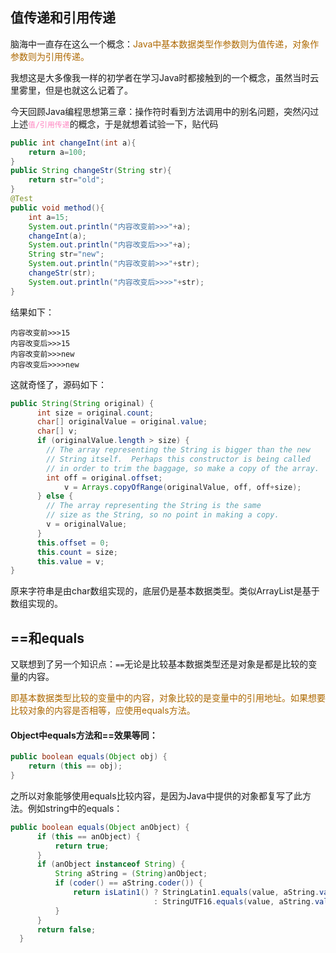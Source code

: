 ## 值传递和引用传递

脑海中一直存在这么一个概念：<font color=#ad6800>Java中基本数据类型作参数则为值传递，对象作参数则为引用传递。</font>

我想这是大多像我一样的初学者在学习Java时都接触到的一个概念，虽然当时云里雾里，但是也就这么记着了。

今天回顾Java编程思想第三章：操作符时看到方法调用中的别名问题，突然闪过上述<code><font color=#ff85c0>值/引用传递</font></code>的概念，于是就想着试验一下，贴代码

```java
public int changeInt(int a){
    return a=100;
}
public String changeStr(String str){
    return str="old";
}
@Test
public void method(){
    int a=15;
    System.out.println("内容改变前>>>"+a);
    changeInt(a);
    System.out.println("内容改变后>>>"+a);
    String str="new";
    System.out.println("内容改变前>>>"+str);
    changeStr(str);
    System.out.println("内容改变后>>>>"+str);
}
```
结果如下：

    内容改变前>>>15
    内容改变后>>>15
    内容改变前>>>new
    内容改变后>>>>new

这就奇怪了，源码如下：
```java
public String(String original) {
      int size = original.count;
      char[] originalValue = original.value;
      char[] v;
      if (originalValue.length > size) {
        // The array representing the String is bigger than the new
        // String itself.  Perhaps this constructor is being called
        // in order to trim the baggage, so make a copy of the array.
        int off = original.offset;
            v = Arrays.copyOfRange(originalValue, off, off+size);
      } else {
        // The array representing the String is the same
        // size as the String, so no point in making a copy.
        v = originalValue;
      }
      this.offset = 0;
      this.count = size;
      this.value = v;
}
```
原来字符串是由char数组实现的，底层仍是基本数据类型。类似ArrayList是基于数组实现的。

## ==和equals
又联想到了另一个知识点：```==```无论是比较基本数据类型还是对象是都是比较的变量的内容。

<font color=#ad6800>即基本数据类型比较的变量中的内容，对象比较的是变量中的引用地址。如果想要比较对象的内容是否相等，应使用equals方法。</font>

#### Object中equals方法和==效果等同：
```java
public boolean equals(Object obj) {
    return (this == obj);
}
```
之所以对象能够使用equals比较内容，是因为Java中提供的对象都复写了此方法。例如string中的equals：
```java
public boolean equals(Object anObject) {
      if (this == anObject) {
          return true;
      }
      if (anObject instanceof String) {
          String aString = (String)anObject;
          if (coder() == aString.coder()) {
              return isLatin1() ? StringLatin1.equals(value, aString.value)
                                : StringUTF16.equals(value, aString.value);
          }
      }
      return false;
  }
```
